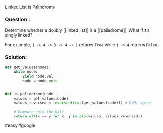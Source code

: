 Linked List is Palindrome
### Question :
Determine whether a doubly [[linked list]] is a [[palindrome]]. What if it’s singly linked?

For example, `1 -> 4 -> 3 -> 4 -> 1` returns `True` while `1 -> 4` returns `False`.

###  Solution:
```python
def get_values(node):
    while node:
        yield node.val
        node = node.next


def is_palindrome(node):
    values = get_values(node)
    values_reversed = reversed(list(get_values(node))) # O(N) space

	# Compare only the half 
    return all(x == y for x, y in zip(values, values_reversed))
```

#easy #google


